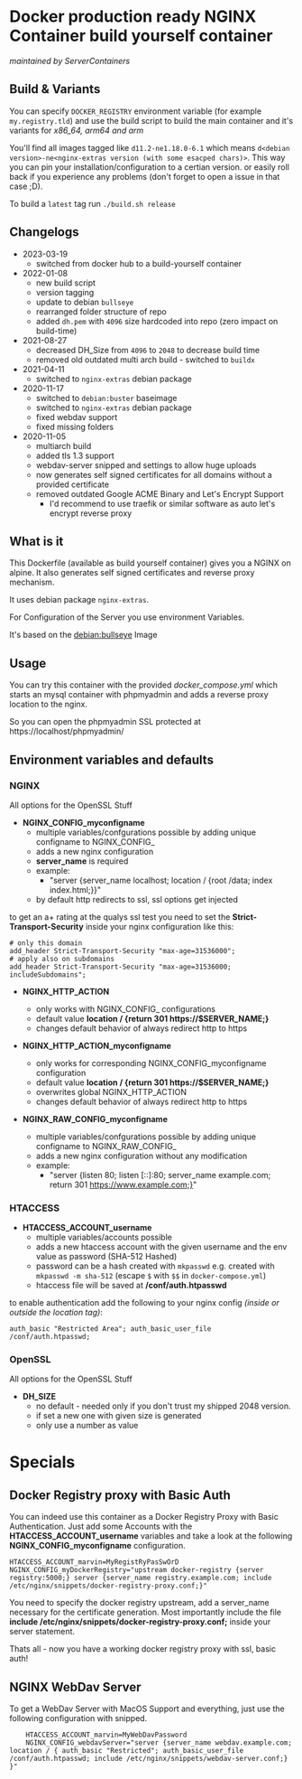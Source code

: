 # Docker production ready NGINX Container build yourself container
_maintained by ServerContainers_

## Build & Variants

You can specify `DOCKER_REGISTRY` environment variable (for example `my.registry.tld`)
and use the build script to build the main container and it's variants for _x86_64, arm64 and arm_

You'll find all images tagged like `d11.2-ne1.18.0-6.1` which means `d<debian version>-ne<nginx-extras version (with some esacped chars)>`.
This way you can pin your installation/configuration to a certian version. or easily roll back if you experience any problems
(don't forget to open a issue in that case ;D).

To build a `latest` tag run `./build.sh release`

## Changelogs

* 2023-03-19
    * switched from docker hub to a build-yourself container
* 2022-01-08
    * new build script
    * version tagging
    * update to debian `bullseye`
    * rearranged folder structure of repo
    * added `dh.pem` with `4096` size hardcoded into repo (zero impact on build-time)
* 2021-08-27
    * decreased DH\_Size from `4096` to `2048` to decrease build time
    * removed old outdated multi arch build - switched to `buildx`
* 2021-04-11
    * switched to `nginx-extras` debian package
* 2020-11-17
    * switched to `debian:buster` baseimage
    * switched to `nginx-extras` debian package
    * fixed webdav support
    * fixed missing folders
* 2020-11-05
    * multiarch build
    * added tls 1.3 support
    * webdav-server snipped and settings to allow huge uploads
    * now generates self signed certificates for all domains without a provided certificate
    * removed outdated Google ACME Binary and Let's Encrypt Support
        * I'd recommend to use traefik or similar software as auto let's encrypt reverse proxy

## What is it

This Dockerfile (available as build yourself container) gives you a NGINX on alpine. It also generates self signed certificates and reverse proxy mechanism.

It uses debian package `nginx-extras`.

For Configuration of the Server you use environment Variables.

It's based on the [debian:bullseye](https://registry.hub.docker.com/_/debian/) Image

## Usage

You can try this container with the provided _docker\_compose.yml_ which starts an mysql container with phpmyadmin
and adds a reverse proxy location to the nginx.

So you can open the phpmyadmin SSL protected at https://localhost/phpmyadmin/

## Environment variables and defaults

### NGINX

All options for the OpenSSL Stuff

* __NGINX\_CONFIG\_myconfigname__
    * multiple variables/confgurations possible by adding unique configname to NGINX_CONFIG_
    * adds a new nginx configuration
    * __server\_name__ is required
    * example:
        * "server {server_name localhost; location / {root /data; index index.html;}}"
    * by default http redirects to ssl, ssl options get injected

to get an a+ rating at the qualys ssl test you need to set the __Strict-Transport-Security__
inside your nginx configuration like this:

    # only this domain
    add_header Strict-Transport-Security "max-age=31536000";
    # apply also on subdomains
    add_header Strict-Transport-Security "max-age=31536000; includeSubdomains";

* __NGINX\_HTTP\_ACTION__
    * only works with NGINX\_CONFIG\_ configurations
    * default value __location / {return 301 https://$SERVER_NAME;}__
    * changes default behavior of always redirect http to https

* __NGINX\_HTTP\_ACTION\_myconfigname__
    * only works for corresponding NGINX\_CONFIG\_myconfigname configuration
    * default value __location / {return 301 https://$SERVER_NAME;}__
    * overwrites global NGINX\_HTTP\_ACTION
    * changes default behavior of always redirect http to https

* __NGINX\_RAW\_CONFIG\_myconfigname__
    * multiple variables/confgurations possible by adding unique configname to NGINX_RAW_CONFIG_
    * adds a new nginx configuration without any modification
    * example:
        * "server {listen 80; listen [::]:80; server_name example.com; return 301 https://www.example.com;}"

### HTACCESS

* __HTACCESS\_ACCOUNT\_username__
    * multiple variables/accounts possible
    * adds a new htaccess account with the given username and the env value as password (SHA-512 Hashed)
    * password can be a hash created with `mkpasswd` e.g. created with `mkpasswd -m sha-512` (escape `$` with `$$` in `docker-compose.yml`)
    * htaccess file will be saved at __/conf/auth.htpasswd__

to enable authentication add the following to your nginx config _(inside or outside the location tag)_:

    auth_basic "Restricted Area"; auth_basic_user_file /conf/auth.htpasswd;

### OpenSSL

All options for the OpenSSL Stuff

* __DH\_SIZE__
    * no default - needed only if you don't trust my shipped 2048 version.
    * if set a new one with given size is generated
    * only use a number as value

# Specials

## Docker Registry proxy with Basic Auth

You can indeed use this container as a Docker Registry Proxy with Basic Authentication.
Just add some Accounts with the __HTACCESS\_ACCOUNT\_username__ variables and take a look at the following __NGINX\_CONFIG\_myconfigname__ configuration.

    HTACCESS_ACCOUNT_marvin=MyRegistRyPasSwOrD
    NGINX_CONFIG_myDockerRegistry="upstream docker-registry {server registry:5000;} server {server_name registry.example.com; include /etc/nginx/snippets/docker-registry-proxy.conf;}"

You need to specify the docker registry upstream, add a server_name necessary for the certificate generation.
Most importantly include the file __include /etc/nginx/snippets/docker-registry-proxy.conf;__ inside your server statement.

Thats all - now you have a working docker registry proxy with ssl, basic auth!

## NGINX WebDav Server

To get a WebDav Server with MacOS Support and everything, just use the following configuration with snipped.

```
    HTACCESS_ACCOUNT_marvin=MyWebDavPassword
    NGINX_CONFIG_webdavServer="server {server_name webdav.example.com; location / { auth_basic "Restricted"; auth_basic_user_file /conf/auth.htpasswd; include /etc/nginx/snippets/webdav-server.conf;} }"
```

